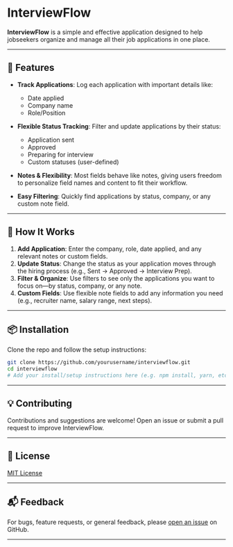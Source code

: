 # InterviewFlow

**InterviewFlow** is a simple and effective application designed to help jobseekers organize and manage all their job applications in one place.

---

## 🚀 Features

* **Track Applications**: Log each application with important details like:

   * Date applied
   * Company name
   * Role/Position
* **Flexible Status Tracking**: Filter and update applications by their status:

   * Application sent
   * Approved
   * Preparing for interview
   * Custom statuses (user-defined)
* **Notes & Flexibility**: Most fields behave like notes, giving users freedom to personalize field names and content to fit their workflow.
* **Easy Filtering**: Quickly find applications by status, company, or any custom note field.

---

## 📝 How It Works

1. **Add Application**: Enter the company, role, date applied, and any relevant notes or custom fields.
2. **Update Status**: Change the status as your application moves through the hiring process (e.g., Sent → Approved → Interview Prep).
3. **Filter & Organize**: Use filters to see only the applications you want to focus on—by status, company, or any note.
4. **Custom Fields**: Use flexible note fields to add any information you need (e.g., recruiter name, salary range, next steps).

---

## 📦 Installation

Clone the repo and follow the setup instructions:

```bash
git clone https://github.com/yourusername/interviewflow.git
cd interviewflow
# Add your install/setup instructions here (e.g. npm install, yarn, etc.)
```

---

## 💡 Contributing

Contributions and suggestions are welcome! Open an issue or submit a pull request to improve InterviewFlow.

---

## 📄 License

[MIT License](LICENSE)

---

## 📬 Feedback

For bugs, feature requests, or general feedback, please [open an issue](https://github.com/yourusername/interviewflow/issues) on GitHub.

---
